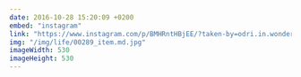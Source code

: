 ```yaml
---
date: 2016-10-28 15:20:09 +0200
embed: "instagram"
link: "https://www.instagram.com/p/BMHRntHBjEE/?taken-by=odri.in.wonderland"
img: "/img/life/00289_item.md.jpg"
imageWidth: 530
imageHeight: 530
---
```

